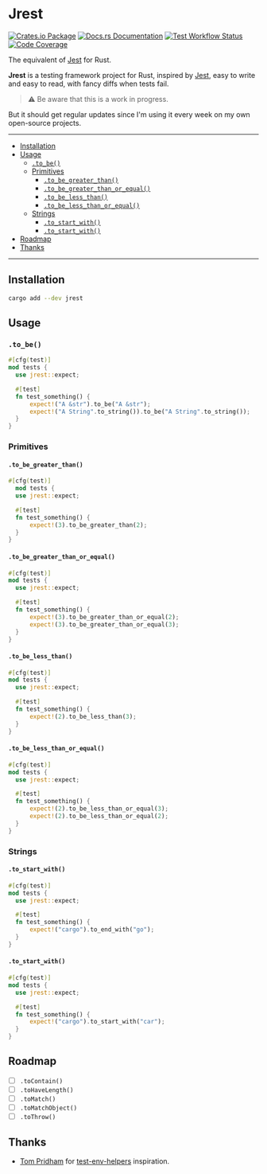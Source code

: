 # Jrest

[![Crates.io Package](https://img.shields.io/crates/v/jrest?style=flat-square)](https://crates.io/crates/jrest)
[![Docs.rs Documentation](https://img.shields.io/docsrs/jrest/latest?style=flat-square)](https://docs.rs/jrest/latest/jrest)
[![Test Workflow Status](https://img.shields.io/github/actions/workflow/status/ivangabriele/jrest/test.yml?label=Tests&style=flat-square)](https://github.com/ivangabriele/jrest/actions?query=branch%3Amain+workflow%3ATest++)
[![Code Coverage](https://img.shields.io/codecov/c/github/ivangabriele/jrest/main?style=flat-square)](https://app.codecov.io/github/ivangabriele/jrest)

The equivalent of [Jest](https://jestjs.io) for Rust.

**Jrest** is a testing framework project for Rust, inspired by [Jest](https://jestjs.io),
easy to write and easy to read, with fancy diffs when tests fail.

> ⚠️ Be aware that this is a work in progress.
 
But it should get regular updates since I'm using it every week on my own open-source projects.

---

- [Installation](#installation)
- [Usage](#usage)
  - [`.to_be()`](#to_be)
  - [Primitives](#primitives)
    - [`.to_be_greater_than()`](#to_be_greater_than)
    - [`.to_be_greater_than_or_equal()`](#to_be_greater_than_or_equal)
    - [`.to_be_less_than()`](#to_be_less_than)
    - [`.to_be_less_than_or_equal()`](#to_be_less_than_or_equal)
  - [Strings](#strings)
    - [`.to_start_with()`](#to_start_with)
    - [`.to_start_with()`](#to_start_with-1)
- [Roadmap](#roadmap)
- [Thanks](#thanks)

---

## Installation

```sh
cargo add --dev jrest
```

## Usage

### `.to_be()`

```rust
#[cfg(test)]
mod tests {
  use jrest::expect;

  #[test]
  fn test_something() {
      expect!("A &str").to_be("A &str");
      expect!("A String".to_string()).to_be("A String".to_string());
  }
}
```

### Primitives

#### `.to_be_greater_than()`

```rust
#[cfg(test)]
  mod tests {
  use jrest::expect;

  #[test]
  fn test_something() {
      expect!(3).to_be_greater_than(2);
  }
}
```

#### `.to_be_greater_than_or_equal()`

```rust
#[cfg(test)]
mod tests {
  use jrest::expect;

  #[test]
  fn test_something() {
      expect!(3).to_be_greater_than_or_equal(2);
      expect!(3).to_be_greater_than_or_equal(3);
  }
}
```

#### `.to_be_less_than()`

```rust
#[cfg(test)]
mod tests {
  use jrest::expect;

  #[test]
  fn test_something() {
      expect!(2).to_be_less_than(3);
  }
}
```

#### `.to_be_less_than_or_equal()`

```rust
#[cfg(test)]
mod tests {
  use jrest::expect;

  #[test]
  fn test_something() {
      expect!(2).to_be_less_than_or_equal(3);
      expect!(2).to_be_less_than_or_equal(2);
  }
}
```

### Strings

#### `.to_start_with()`

```rust
#[cfg(test)]
mod tests {
  use jrest::expect;

  #[test]
  fn test_something() {
      expect!("cargo").to_end_with("go");
  }
}
```

#### `.to_start_with()`

```rust
#[cfg(test)]
mod tests {
  use jrest::expect;

  #[test]
  fn test_something() {
      expect!("cargo").to_start_with("car");
  }
}
```

## Roadmap

- [ ] `.toContain()`
- [ ] `.toHaveLength()`
- [ ] `.toMatch()`
- [ ] `.toMatchObject()`
- [ ] `.toThrow()`

## Thanks

- [Tom Pridham](https://github.com/TomPridham)
  for [test-env-helpers](https://github.com/TomPridham/test-env-helpers) inspiration.
